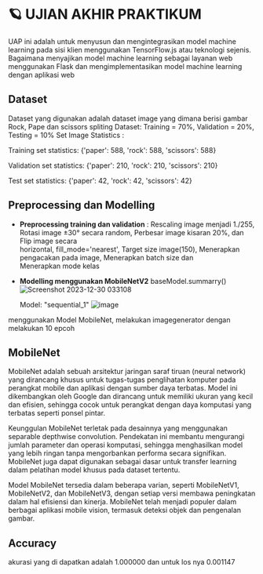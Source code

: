 # :ringed_planet: UJIAN AKHIR PRAKTIKUM
UAP ini adalah untuk menyusun dan mengintegrasikan model machine learning
pada sisi klien menggunakan TensorFlow.js atau teknologi sejenis. Bagaimana menyajikan model
machine learning sebagai layanan web menggunakan Flask dan mengimplementasikan model machine learning dengan aplikasi web

## Dataset 
Dataset yang digunakan adalah dataset image yang dimana berisi gambar Rock, Pape dan scissors
spliting Dataset: Training = 70%, Validation = 20%, Testing = 10% 
Set Image Statistics :

Training set statistics:
{'paper': 588, 'rock': 588, 'scissors': 588}

Validation set statistics:
{'paper': 210, 'rock': 210, 'scissors': 210}

Test set statistics:
{'paper': 42, 'rock': 42, 'scissors': 42}

## Preprocessing dan Modelling 
* **Preprocessing training dan validation** :
   Rescaling image menjadi 1./255, Rotasi image ±30° secara random, Perbesar image kisaran 20%, dan Flip image secara   
   horizontal, fill_mode='nearest', Target size image(150), Menerapkan pengacakan pada image, Menerapkan batch size dan   
   Menerapkan mode kelas
* **Modelling menggunakan MobileNetV2**
  baseModel.summarry()
  ![Screenshot 2023-12-30 033108](https://github.com/MuhammadFikriRaihan/UAP/assets/71715268/cf3d5a11-f0db-4bdb-8709-1f742f719668)

  Model: "sequential_1"
  ![image](https://github.com/MuhammadFikriRaihan/UAP/assets/71715268/777d18d9-073b-4222-8f53-5d47cb567f22)


menggunakan Model MobileNet, melakukan imagegenerator dengan melakukan 10 epcoh

## MobileNet
MobileNet adalah sebuah arsitektur jaringan saraf tiruan (neural network) yang dirancang khusus untuk tugas-tugas penglihatan komputer pada perangkat mobile dan aplikasi dengan sumber daya terbatas. Model ini dikembangkan oleh Google dan dirancang untuk memiliki ukuran yang kecil dan efisien, sehingga cocok untuk perangkat dengan daya komputasi yang terbatas seperti ponsel pintar.

Keunggulan MobileNet terletak pada desainnya yang menggunakan separable depthwise convolution. Pendekatan ini membantu mengurangi jumlah parameter dan operasi komputasi, sehingga menghasilkan model yang lebih ringan tanpa mengorbankan performa secara signifikan. MobileNet juga dapat digunakan sebagai dasar untuk transfer learning dalam pelatihan model khusus pada dataset tertentu.

Model MobileNet tersedia dalam beberapa varian, seperti MobileNetV1, MobileNetV2, dan MobileNetV3, dengan setiap versi membawa peningkatan dalam hal efisiensi dan kinerja. MobileNet telah menjadi populer dalam berbagai aplikasi mobile vision, termasuk deteksi objek dan pengenalan gambar.

## Accuracy
akurasi yang di dapatkan adalah 1.000000 dan untuk los nya 0.001147 
